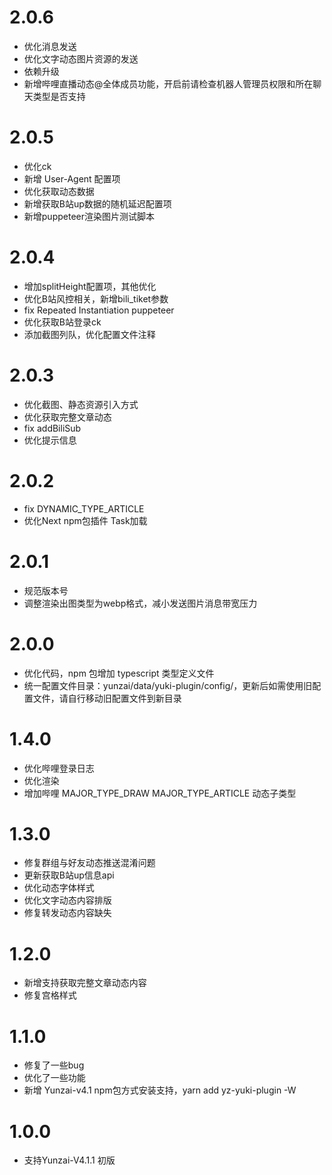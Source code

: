 # 2.0.6
* 优化消息发送
* 优化文字动态图片资源的发送
* 依赖升级
* 新增哔哩直播动态@全体成员功能，开启前请检查机器人管理员权限和所在聊天类型是否支持

# 2.0.5
* 优化ck
* 新增 User-Agent 配置项
* 优化获取动态数据
* 新增获取B站up数据的随机延迟配置项
* 新增puppeteer渲染图片测试脚本

# 2.0.4
* 增加splitHeight配置项，其他优化
* 优化B站风控相关，新增bili_tiket参数
* fix Repeated Instantiation puppeteer
* 优化获取B站登录ck
* 添加截图列队，优化配置文件注释

# 2.0.3
* 优化截图、静态资源引入方式
* 优化获取完整文章动态
* fix addBiliSub
* 优化提示信息

# 2.0.2
* fix DYNAMIC_TYPE_ARTICLE
* 优化Next npm包插件 Task加载

# 2.0.1
* 规范版本号
* 调整渲染出图类型为webp格式，减小发送图片消息带宽压力

# 2.0.0
* 优化代码，npm 包增加 typescript 类型定义文件
* 统一配置文件目录：yunzai/data/yuki-plugin/config/，更新后如需使用旧配置文件，请自行移动旧配置文件到新目录

# 1.4.0
* 优化哔哩登录日志
* 优化渲染
* 增加哔哩 MAJOR_TYPE_DRAW MAJOR_TYPE_ARTICLE 动态子类型

# 1.3.0
* 修复群组与好友动态推送混淆问题
* 更新获取B站up信息api
* 优化动态字体样式
* 优化文字动态内容排版
* 修复转发动态内容缺失

# 1.2.0
* 新增支持获取完整文章动态内容
* 修复宫格样式

# 1.1.0
* 修复了一些bug
* 优化了一些功能
* 新增 Yunzai-v4.1 npm包方式安装支持，yarn add yz-yuki-plugin -W

# 1.0.0
* 支持Yunzai-V4.1.1 初版
